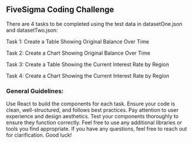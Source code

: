 ## FiveSigma Coding Challenge

There are 4 tasks to be completed using the test data in datasetOne.json and datasetTwo.json:

Task 1: Create a Table Showing Original Balance Over Time

Task 2: Create a Chart Showing Original Balance Over Time

Task 3: Create a Table Showing the Current Interest Rate by Region

Task 4: Create a Chart Showing the Current Interest Rate by Region

### General Guidelines:

Use React to build the components for each task.
Ensure your code is clean, well-structured, and follows best practices.
Pay attention to user experience and design aesthetics.
Test your components thoroughly to ensure they function correctly.
Feel free to use any additional libraries or tools you find appropriate.
If you have any questions, feel free to reach out for clarification. Good luck!